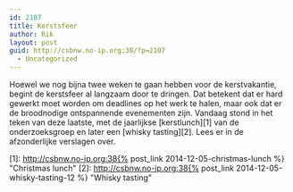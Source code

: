 ```yaml
---
id: 2107
title: Kerstsfeer
author: Rik
layout: post
guid: http://csbnw.no-ip.org:38/?p=2107
  - Uncategorized
---
```

Hoewel we nog bijna twee weken te gaan hebben voor de kerstvakantie, begint de kerstsfeer al langzaam door te dringen. Dat betekent dat er hard gewerkt moet worden om deadlines op het werk te halen, maar ook dat er de broodnodige ontspannende evenementen zijn. Vandaag stond in het teken van deze laatste, met de jaarlijkse [kerstlunch][1] van de onderzoeksgroep en later een [whisky tasting][2]. Lees er in de afzonderlijke verslagen over.

 [1]: http://csbnw.no-ip.org:38{% post_link 2014-12-05-christmas-lunch %} "Christmas lunch"
 [2]: http://csbnw.no-ip.org:38{% post_link 2014-12-05-whisky-tasting-12 %} "Whisky tasting"